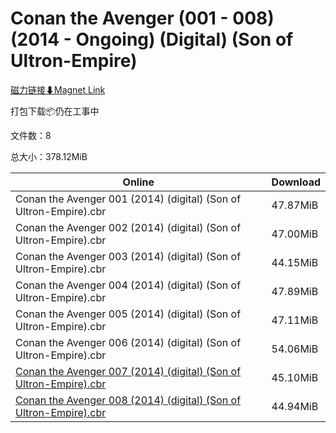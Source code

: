 # Conan the Avenger (001 - 008) (2014 - Ongoing) (Digital) (Son of Ultron-Empire)

[磁力链接⬇Magnet Link](magnet:?xt=urn:btih:1e585d531781b9a758780af5b980a6cbad7a9321&dn=Conan%20the%20Avenger%20%28001%20-%20008%29%20%282014%20-%20Ongoing%29%20%28Digital%29%20%28Son%20of%20Ultron-Empire%29)

打包下载📦仍在工事中

文件数：8

总大小：378.12MiB

Online | Download
--- | ---
Conan the Avenger 001 (2014) (digital) (Son of Ultron-Empire).cbr | 47.87MiB
Conan the Avenger 002 (2014) (digital) (Son of Ultron-Empire).cbr | 47.00MiB
Conan the Avenger 003 (2014) (digital) (Son of Ultron-Empire).cbr | 44.15MiB
Conan the Avenger 004 (2014) (digital) (Son of Ultron-Empire).cbr | 47.89MiB
Conan the Avenger 005 (2014) (digital) (Son of Ultron-Empire).cbr | 47.11MiB
Conan the Avenger 006 (2014) (digital) (Son of Ultron-Empire).cbr | 54.06MiB
[Conan the Avenger 007 (2014) (digital) (Son of Ultron-Empire).cbr](https://github.com/alicewish/markdown/blob/master/comic/Conan-Avenger-007-2014-digital-Son-of-Ultron-Empire-cbr.md) | 45.10MiB
[Conan the Avenger 008 (2014) (digital) (Son of Ultron-Empire).cbr](https://github.com/alicewish/markdown/blob/master/comic/Conan-Avenger-008-2014-digital-Son-of-Ultron-Empire-cbr.md) | 44.94MiB